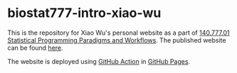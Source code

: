 # biostat777-intro-xiao-wu

This is the repository for Xiao Wu's personal website as a part of [140.777.01 Statistical Programming Paradigms and Workflows](https://publichealth.jhu.edu/course/40347). The published website can be found [here](https://xiaooowu.github.io/biostat777-intro-xiao-wu/).

The website is deployed using [GitHub Action](https://quarto.org/docs/publishing/github-pages.html#github-action) in [GitHub Pages](https://quarto.org/docs/publishing/github-pages.html#publish-command).
